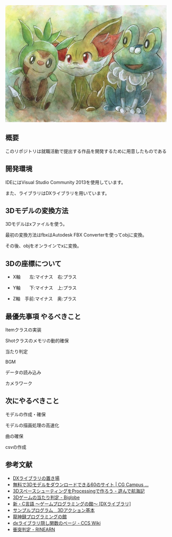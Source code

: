 ![](./xy_gosanke.jpg)

## 概要
このリポジトリは就職活動で提出する作品を開発するために用意したものである

## 開発環境
IDEにはVisual Studio Community 2013を使用しています。

また、ライブラリはDXライブラリを用いています。

## 3Dモデルの変換方法
3Dモデルはxファイルを使う。

最初の変換方法はfbxはAutodesk FBX Converterを使ってobjに変換。

その後、objをオンラインでxに変換。

## 3Dの座標について
- X軸　　左:マイナス　右:プラス

- Y軸　　下:マイナス　上:プラス

- Z軸　手前:マイナス　奥:プラス

## 最優先事項 やるべきこと
Itemクラスの実装

Shotクラスのメモリの動的確保

当たり判定

BGM

データの読み込み

カメラワーク

## 次にやるべきこと
モデルの作成・確保

モデルの描画処理の高速化

曲の確保

csvの作成

## 参考文献
- [DXライブラリの置き場](http://dxlib.o.oo7.jp/)
- [無料で3Dモデルをダウンロードできる60のサイト | CG Campus ...](http://cgcampus.sitemix.jp/?p=312)
- [3DスペースシューティングをProcessingで作ろう - 遊んで航海記](http://eyln.hatenablog.com/entry/2015/12/18/223626)
- [3Dゲームの当たり判定 - Biglobe](http://www5f.biglobe.ne.jp/~kenmo/program/collision/3d/3d.html)
- [新・C言語 ～ゲームプログラミングの館～ [DXライブラリ]](http://dixq.net/g/)
- [サンプルプログラム　3Dアクション基本](http://dxlib.o.oo7.jp/program/dxprogram_3DAction.html)
- [龍神録プログラミングの館](http://dixq.net/rp/)
- [dxライブラリ隠し関数のページ - CCS Wiki](http://sherbet.transjiggen.com/ccs/ccs_wiki2/index.php?dx%A5%E9%A5%A4%A5%D6%A5%E9%A5%EA%B1%A3%A4%B7%B4%D8%BF%F4%A4%CE%A5%DA%A1%BC%A5%B8)
- [衝突判定 - RINEARN](http://www.rinearn.com/vcssl/graphics3d/intersection.shtml)